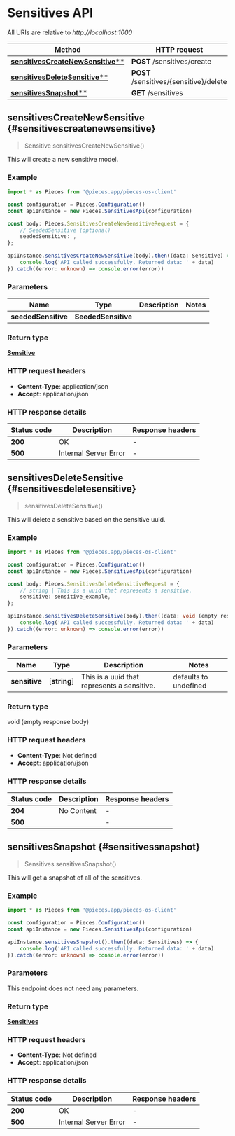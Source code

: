 # Sensitives API

All URIs are relative to *http://localhost:1000*

Method | HTTP request
------------- | -------------
[**sensitivesCreateNewSensitive****](SensitivesApi#sensitivescreatenewsensitive) | **POST** /sensitives/create
[**sensitivesDeleteSensitive****](SensitivesApi#sensitivesdeletesensitive) | **POST** /sensitives/\{sensitive\}/delete
[**sensitivesSnapshot****](SensitivesApi#sensitivessnapshot) | **GET** /sensitives


## **sensitivesCreateNewSensitive** {#sensitivescreatenewsensitive}
> Sensitive sensitivesCreateNewSensitive()

This will create a new sensitive model.

### Example

```typescript
import * as Pieces from '@pieces.app/pieces-os-client'

const configuration = Pieces.Configuration()
const apiInstance = new Pieces.SensitivesApi(configuration)

const body: Pieces.SensitivesCreateNewSensitiveRequest = {
    // SeededSensitive (optional)
    seededSensitive: ,
};

apiInstance.sensitivesCreateNewSensitive(body).then((data: Sensitive) => {
    console.log('API called successfully. Returned data: ' + data)
}).catch((error: unknown) => console.error(error))
```

### Parameters

Name | Type | Description  | Notes
------------- | ------------- | ------------- | -------------
 **seededSensitive** | **SeededSensitive**|  |


### Return type

[**Sensitive**](../models/Sensitive)

### HTTP request headers

- **Content-Type**: application/json
- **Accept**: application/json


### HTTP response details
| Status code | Description | Response headers
|-------------|-------------|------------------
**200** | OK |  -  |
**500** | Internal Server Error |  -  |

## **sensitivesDeleteSensitive** {#sensitivesdeletesensitive}
> sensitivesDeleteSensitive()

This will delete a sensitive based on the sensitive uuid.

### Example

```typescript
import * as Pieces from '@pieces.app/pieces-os-client'

const configuration = Pieces.Configuration()
const apiInstance = new Pieces.SensitivesApi(configuration)

const body: Pieces.SensitivesDeleteSensitiveRequest = {
    // string | This is a uuid that represents a sensitive.
    sensitive: sensitive_example,
};

apiInstance.sensitivesDeleteSensitive(body).then((data: void (empty response body)) => {
    console.log('API called successfully. Returned data: ' + data)
}).catch((error: unknown) => console.error(error))
```

### Parameters

Name | Type | Description  | Notes
------------- | ------------- | ------------- | -------------
 **sensitive** | [**string**] | This is a uuid that represents a sensitive. | defaults to undefined


### Return type

void (empty response body)

### HTTP request headers

- **Content-Type**: Not defined
- **Accept**: application/json


### HTTP response details
| Status code | Description | Response headers
|-------------|-------------|------------------
**204** | No Content |  -  |
**500** |  |  -  |

## **sensitivesSnapshot** {#sensitivessnapshot}
> Sensitives sensitivesSnapshot()

This will get a snapshot of all of the sensitives.

### Example

```typescript
import * as Pieces from '@pieces.app/pieces-os-client'

const configuration = Pieces.Configuration()
const apiInstance = new Pieces.SensitivesApi(configuration)

apiInstance.sensitivesSnapshot().then((data: Sensitives) => {
    console.log('API called successfully. Returned data: ' + data)
}).catch((error: unknown) => console.error(error))
```

### Parameters
This endpoint does not need any parameters.


### Return type

[**Sensitives**](../models/Sensitives)

### HTTP request headers

- **Content-Type**: Not defined
- **Accept**: application/json


### HTTP response details
| Status code | Description | Response headers
|-------------|-------------|------------------
**200** | OK |  -  |
**500** | Internal Server Error |  -  |


